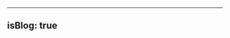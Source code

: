 
---
isBlog: true
---

<Page />

<script setup>
import Page from '@/views/Hanzi/article/Index.vue'
</script>